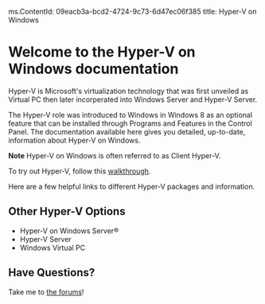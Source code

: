 ms.ContentId: 09eacb3a-bcd2-4724-9c73-6d47ec06f385
title: Hyper-V on Windows

# Welcome to the Hyper-V on Windows documentation
 
Hyper-V is Microsoft's virtualization technology that was first unveiled as Virtual PC then later incorperated into Windows Server and Hyper-V Server.

The Hyper-V role was introduced to Windows in Windows 8 as an optional feature that can be installed through Programs and Features in the Control Panel. The documentation available here gives you detailed, up-to-date, information about Hyper-V on Windows.

**Note** Hyper-V on Windows is often referred to as Client Hyper-V.

To try out Hyper-V, follow this [walkthrough](./quick_start/walkthrough.md).

Here are a few helpful links to different Hyper-V packages and information.

## Other Hyper-V Options
*  Hyper-V on Windows Server®
*  Hyper-V Server
*  Windows Virtual PC

## Have Questions?
Take me to [the forums](https://social.technet.microsoft.com/Forums/windowsserver/en-US/home?forum=winserverhyperv)!
